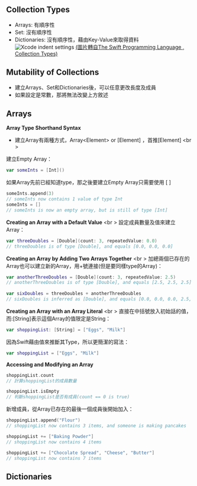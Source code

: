Collection Types
----------

* Arrays: 有順序性
* Set: 沒有順序性
* Dictionaries: 沒有順序性，藉由Key-Value來取得資料
![Xcode indent settings](https://github.com/rocooshiang/LearningSwiftRecord/blob/master/Swift-Programming-Language/docs/Screenshot/Collection%20Type1.png)
[(圖片轉自The Swift Programming Language , Collection Types)](https://developer.apple.com/library/ios/documentation/Swift/Conceptual/Swift_Programming_Language/CollectionTypes.html#//apple_ref/doc/uid/TP40014097-CH8-ID105)

Mutability of Collections
----------
* 建立Arrays、Set和Dictionaries後，可以任意更改長度及成員
* 如果設定是常數，那將無法改變上方敘述

Arrays
----------
**Array Type Shorthand Syntax**
* 建立Array有兩種方式，Array\<Element\>  or [Element] ，首推[Element]
<br \>

建立Empty Array：
```swift
var someInts = [Int]()
```

如果Array先前已經知道type，那之後要建立Empty Array只需要使用 [ ]
```swift
someInts.append(3)
// someInts now contains 1 value of type Int
someInts = []
// someInts is now an empty array, but is still of type [Int]
```



**Creating an Array with a Default Value**
<br \>
設定成員數量及值來建立Array：
```swift
var threeDoubles = [Double](count: 3, repeatedValue: 0.0)
// threeDoubles is of type [Double], and equals [0.0, 0.0, 0.0]
```

**Creating an Array by Adding Two Arrays Together**
<br \>
加總兩個已存在的Array也可以建立新的Array，用+號連接(但是要同樣type的Array)：
```swift
var anotherThreeDoubles = [Double](count: 3, repeatedValue: 2.5)
// anotherThreeDoubles is of type [Double], and equals [2.5, 2.5, 2.5]
 
var sixDoubles = threeDoubles + anotherThreeDoubles
// sixDoubles is inferred as [Double], and equals [0.0, 0.0, 0.0, 2.5, 2.5, 2.5]
```

**Creating an Array with an Array Literal**
<br \>
直接在中括號放入初始話的值，而:[String]表示這個Array的值限定是String：
```swift
var shoppingList: [String] = ["Eggs", "Milk"]
```

因為Swift藉由值來推斷其Type，所以更簡潔的寫法：
```swift
var shoppingList = ["Eggs", "Milk"]
```

**Accessing and Modifying an Array**
```swift
shoppingList.count 
// 計算shoppingList的成員數量

shoppingList.isEmpty
// 判斷shoppingList是否有成員(count == 0 is true)
```

新增成員，從Array已存在的最後一個成員後開始加入：
```swift
shoppingList.append("Flour")
// shoppingList now contains 3 items, and someone is making pancakes

shoppingList += ["Baking Powder"]
// shoppingList now contains 4 items

shoppingList += ["Chocolate Spread", "Cheese", "Butter"]
// shoppingList now contains 7 items
```
Dictionaries
----------



